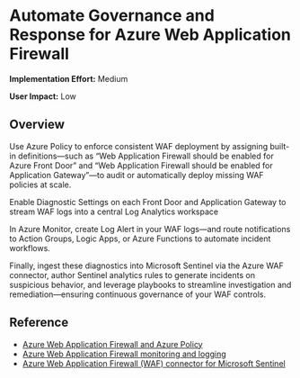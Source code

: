 #  Automate Governance and Response for Azure Web Application Firewall

**Implementation Effort:** Medium

**User Impact:** Low


## Overview

Use Azure Policy to enforce consistent WAF deployment by assigning built-in definitions—such as “Web Application Firewall should be enabled for Azure Front Door” and “Web Application Firewall should be enabled for Application Gateway”—to audit or automatically deploy missing WAF policies at scale. 

Enable Diagnostic Settings on each Front Door and Application Gateway to stream WAF logs into a central Log Analytics workspace 

In Azure Monitor, create Log Alert in your WAF logs—and route notifications to Action Groups, Logic Apps, or Azure Functions to automate incident workflows. 

Finally, ingest these diagnostics into Microsoft Sentinel via the Azure WAF connector, author Sentinel analytics rules to generate incidents on suspicious behavior, and leverage playbooks to streamline investigation and remediation—ensuring continuous governance of your WAF controls.

## Reference

* [Azure Web Application Firewall and Azure Policy](https://learn.microsoft.com/en-us/azure/web-application-firewall/shared/waf-azure-policy)
* [Azure Web Application Firewall monitoring and logging](https://learn.microsoft.com/en-us/azure/web-application-firewall/afds/waf-front-door-monitor?pivots=front-door-standard-premium)
* [Azure Web Application Firewall (WAF) connector for Microsoft Sentinel](https://learn.microsoft.com/en-us/azure/sentinel/data-connectors/azure-web-application-firewall-waf)

